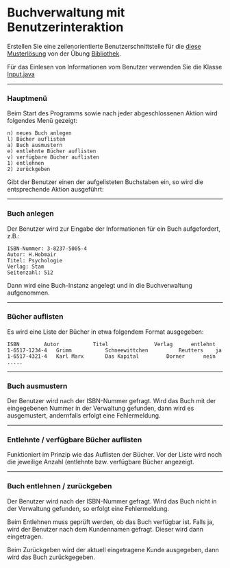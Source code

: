 # Buchverwaltung mit Benutzerinteraktion #

Erstellen Sie eine zeilenorientierte Benutzerschnittstelle für die [diese Musterlösung](http://pr-gse.googlecode.com/svn/trunk/uebungen/musterloesungen/src/bibliothek) von der Übung [Bibliothek](uebung_arraylist_bibliothek.md).

Für das Einlesen von Informationen vom Benutzer verwenden Sie die Klasse [Input.java](http://pr-gse.googlecode.com/svn/trunk/vorgabe/src/eingabe/Input.java)

---


### Hauptmenü ###
Beim Start des Programms sowie nach jeder abgeschlossenen Aktion wird folgendes Menü gezeigt:
```
n) neues Buch anlegen
l) Bücher auflisten
a) Buch ausmustern
e) entlehnte Bücher auflisten
v) verfügbare Bücher auflisten
1) entlehnen
2) zurückgeben

```

Gibt der Benutzer einen der aufgelisteten Buchstaben ein, so wird die entsprechende Aktion ausgeführt:

---


### Buch anlegen ###
Der Benutzer wird zur Eingabe der Informationen für ein Buch aufgefordert, z.B.:
```
ISBN-Nummer: 3-8237-5005-4
Autor: H.Hobmair
Titel: Psychologie
Verlag: Stam
Seitenzahl: 512
```
Dann wird eine Buch-Instanz angelegt und in die Buchverwaltung aufgenommen.

---


### Bücher auflisten ###
Es wird eine Liste der Bücher in etwa folgendem Format ausgegeben:
```
ISBN		Autor			Titel				Verlag		entlehnt
1-6517-1234-4	Grimm			Schneewittchen			Reutters	ja
1-6517-4321-4	Karl Marx		Das Kapital			Dorner		nein
.....
```

---


### Buch ausmustern ###
Der Benutzer wird nach der ISBN-Nummer gefragt. Wird das Buch mit der eingegebenen Nummer in der Verwaltung gefunden, dann wird es ausgemustert, andernfalls erfolgt eine Fehlermeldung.

---


### Entlehnte / verfügbare Bücher auflisten ###
Funktioniert im Prinzip wie das Auflisten der Bücher. Vor der Liste wird noch die jeweilige Anzahl (entlehnte bzw. verfügbare Bücher angezeigt.

---


### Buch entlehnen / zurückgeben ###
Der Benutzer wird nach der ISBN-Nummer gefragt. Wird das Buch nicht in der Verwaltung gefunden, so erfolgt eine Fehlermeldung.

Beim Entlehnen muss geprüft werden, ob das Buch verfügbar ist. Falls ja, wird der Benutzer nach dem Kundennamen gefragt. Dieser wird dann eingetragen.

Beim Zurückgeben wird der aktuell eingetragene Kunde ausgegeben, dann wird das Buch zurückgegeben.